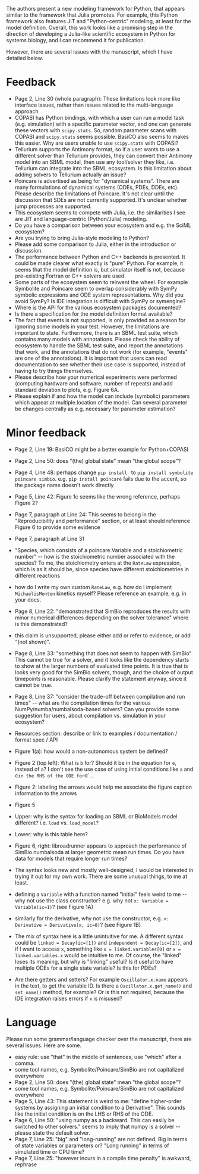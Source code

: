 The authors present a new modeling framework for Python, that appears similar to the framework that Julia promotes. For example, this Python framework also features JIT and "Python-centric" modeling, at least for the model definition. Overall, this work looks like a promising step in the direction of developing a Julia-like scientific ecosystem in Python for systems biology, and I can recommend it for publication.

However, there are several issues with the manuscript, which I have detailed below.

# Feedback
- Page 2, Line 30 (whole paragraph): These limitations look more like interface issues, rather than issues related to the multi-language approach
 - COPASI has Python bindings, with which a user can run a model task (e.g. simulation) with a specific parameter vector, and one can generate these vectors with `scipy.stats`. So, random parameter scans with COPASI and `scipy.stats` seems possible. BasiCO also seems to makes this easier. Why are users unable to use `scipy.stats` with COPASI?
 - Tellurium supports the Antimony format, so if a user wants to use a different solver than Tellurium provides, they can convert their Antimony model into an SBML model, then use any tool/solver they like, i.e. Tellurium can integrate into the SBML ecosystem. Is this limitation about adding solvers to Tellurium actually an issue?
- Poincare is advertised as being for "dynamical systems". There are many formulations of dynamical systems (ODEs, PDEs, DDEs, etc). Please describe the limitations of Poincare. It's not clear until the discussion that SDEs are not currently supported. It's unclear whether jump processes are supported.
- This ecosystem seems to compete with Julia, i.e. the similarities I see are JIT and language-centric (Python/Julia) modeling.
 - Do you have a comparison between your ecosystem and e.g. the SciML ecosystem?
 - Are you trying to bring Julia-style modeling to Python?
 - Please add some comparison to Julia, either in the introduction or discussion.
- The performance between Python and C++ backends is presented. It could be made clearer what exactly is "pure" Python. For example, it seems that the model definition is, but simulator itself is not, because pre-existing Fortran or C++ solvers are used.
- Some parts of the ecosystem seem to reinvent the wheel. For example Symbolite and Poincare seem to overlap considerably with SymPy symbolic expressions and ODE system representations. Why did you avoid SymPy? Is IDE integration is difficult with SymPy or symengine?
- Where is the API for the various ecosystem packages documented?
- Is there a specification for the model definition format available?
- The fact that events is not supported, is only provided as a reason for ignoring some models in your test. However, the limitations are important to state. Furthermore, there is an SBML test suite, which contains many models with annotations. Please check the ability of ecosystem to handle the SBML test suite, and report the annotations that work, and the annotations that do not work (for example, "events" are one of the annotations). It is important that users can read documentation to see whether their use case is supported, instead of having to try things themselves.
- Please describe how your numerical experiments were performed (computing hardware and software, number of repeats) and add standard deviation to plots, e.g. Figure 6A.
- Please explain if and how the model can include (symbolic) parameters which appear at multiple.location of the model. Can several parameter be changes centrally as e.g. necessary for parameter estimation?

# Minor feedback
- Page 2, Line 19: BasiCO might be a better example for Python+COPASI
- Page 2, Line 50: does "(the) global state" mean "the global scope"?
- Page 4, Line 48: perhaps change `pip install ` to `pip install symbolite poincare simbio`. e.g. `pip install poincaré` fails due to the accent, so the package name doesn't work directly
- Page 5, Line 42: Figure 1c seems like the wrong reference, perhaps Figure 2?
- Page 7, paragraph at Line 24: This seems to belong in the "Reproducibility and performance" section, or at least should reference Figure 6 to provide some evidence
- Page 7, paragraph at Line 31
 - "Species, which consists of a poincare.Variable and a stoichiometric number" -- how is the stoichiometric number associated with the species? To me, the stoichiometry enters at the `RateLaw` expression, which is as it should be, since species have different stoichiometries in different reactions
 - how do I write my own custom `RateLaw`, e.g. how do I implement `MichaelisMenten` kinetics myself? Please reference an example, e.g. in your docs.
- Page 8, Line 22: "demonstrated that SimBio reproduces the results with minor numerical differences depending on the solver tolerance" where is this demonstrated?
 - this claim is unsupported, please either add or refer to evidence, or add "(not shown)".
- Page 8, Line 33: "something that does not seem to happen with SimBio" This cannot be true for a solver, and it looks like the dependency starts to show at the larger numbers of evaluated time points. It is true that is looks very good for the SimBio solvers, though, and the choice of output timepoints is reasonable. Please clarify the statement anyway, since it cannot be true.
- Page 8, Line 37: "consider the trade-off between compilation and run times" -- what are the compilation times for the various NumPy/numba/numbalsoda-based solvers? Can you provide some suggestion for users, about compilation vs. simulation in your ecosystem?
- Resources section: describe or link to examples / documentation / format spec / API
- Figure 1(a): how would a non-autonomous system be defined?
- Figure 2 (top left): What is `b` for? Should it be in the equation for `e`, instead of `a`? I don't see the use case of using initial conditions like `a` and c` in the RHS of the ODE for `d`...
- Figure 2: labeling the arrows would help me associate the figure caption information to the arrows
- Figure 5
 - Upper: why is the syntax for loading an SBML or BioModels model different? i.e. `load` vs. `load_model`?
 - Lower: why is this table here?
- Figure 6, right: libroadrunner appears to approach the performance of SimBio numbalsoda at larger geometric mean run times. Do you have data for models that require longer run times?

- The syntax looks new and mostly well-designed, I would be interested in trying it out for my own work. There are some unusual things, to me at least.
 - defining a `Variable` with a function named "initial" feels weird to me -- why not use the class constructor? e.g. why not `x: Variable = Variable(ic=1)`? (see Figure 1A)
 - similarly for the derivative, why not use the constructor, e.g. `v: Derivative = Derivative(x, ic=0)`? (see Figure 1B)
 - The mix of syntax here is a little unintuitive for me. A different syntax could be `linked = Decay(ic=[1])` and `independent = Decay(ic=[2])`, and if I want to access `x`, something like `x = linked.variables[0]` or `x = linked.variables.x` would be intuitive to me. Of course, the "linked" loses its meaning, but why is "linking" useful? Is it useful to have multiple ODEs for a single state variable? Is this for PDEs?
 - Are there getters and setters? For example `Oscillator.x.name` appears in the text, to get the variable ID. Is there a `Oscillator.x.get_name()` and `set_name()` method, for example? Or is this not required, because the IDE integration raises errors if `x` is misused?

# Language
Please run some grammar/language checker over the manuscript, there are several issues. Here are some.
- easy rule: use "that" in the middle of sentences, use "which" after a comma.
- some tool names, e.g. Symbolite/Poincare/SimBio are not capitalized everywhere
- Page 2, Line 50: does "(the) global state" mean "the global scope"?
- some tool names, e.g. Symbolite/Poincare/SimBio are not capitalized everywhere
- Page 5, Line 43: This statement is weird to me: "define higher-order systems by assigning an initial condition to a Derivative". This sounds like the initial condition is on the LHS or RHS of the ODE.
- Page 6, Line 50: "using numpy as a backward. This can easily be switched to other solvers." seems to imply that numpy is a solver -- please state the default solver.
- Page 7, Line 25: "big" and "long-running" are not defined. Big in terms of state variables or parameters or? "Long running" in terms of simulated time or CPU time?
- Page 7, Line 25: "however incurs in a compile time penalty" is awkward, rephrase
